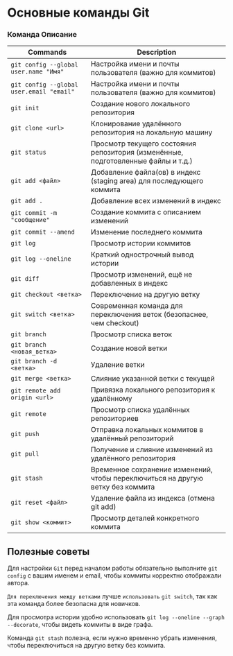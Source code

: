 # **Основные команды Git**
### Команда	Описание

| Commands | Description |
|----------|-------------|
|`git config --global user.name "Имя"`|Настройка имени и почты пользователя (важно для коммитов)|  
|`git config --global user.email "email"`| Настройка имени и почты пользователя (важно для коммитов)|
|`git init`|	Создание нового локального репозитория|
|`git clone <url>`|	Клонирование удалённого репозитория на локальную машину|
|`git status`|	Просмотр текущего состояния репозитория (изменённые, подготовленные файлы и т.д.)|
|`git add <файл>	`| Добавление файла(ов) в индекс (staging area) для последующего коммита|
|`git add .`|	Добавление всех изменений в индекс|
|`git commit -m "сообщение"`|	Создание коммита с описанием изменений|
|`git commit --amend`|	Изменение последнего коммита|
|`git log`|	Просмотр истории коммитов|
|`git log --oneline`|	Краткий однострочный вывод истории|
|`git diff`|	Просмотр изменений, ещё не добавленных в индекс|
|`git checkout <ветка>`|	Переключение на другую ветку|
|`git switch <ветка>`|	Современная команда для переключения веток (безопаснее, чем checkout)|
|`git branch`|	Просмотр списка веток|
|`git branch <новая_ветка>`|	Создание новой ветки|
|`git branch -d <ветка>`|	Удаление ветки|
|`git merge <ветка>`|	Слияние указанной ветки с текущей|
|`git remote add origin <url>`|	Привязка локального репозитория к удалённому|
|`git remote`|	Просмотр списка удалённых репозиториев|
|`git push`|	Отправка локальных коммитов в удалённый репозиторий|
|`git pull`|	Получение и слияние изменений из удалённого репозитория|
|`git stash`|	Временное сохранение изменений, чтобы переключиться на другую ветку без коммита|
|`git reset <файл>`|	Удаление файла из индекса (отмена git add)|
|`git show <коммит>`|	Просмотр деталей конкретного коммита|
## **Полезные советы**
Для настройки `Git` перед началом работы обязательно выполните `git config` с вашим именем и email, чтобы коммиты корректно отображали автора.

`Для переключения между ветками` лучше `использовать` `git switch`, так как эта команда более безопасна для новичков.

Для просмотра истории удобно использовать `git log --oneline --graph --decorate`, чтобы видеть коммиты в виде графа.

Команда `git stash` полезна, если нужно временно убрать изменения, чтобы переключиться на другую ветку без коммита.